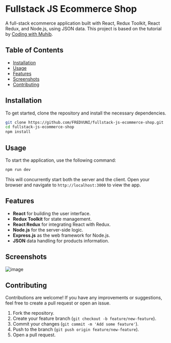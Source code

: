 # Fullstack JS Ecommerce Shop

A full-stack ecommerce application built with React, Redux Toolkit, React Redux, and Node.js, using JSON data. This project is based on the tutorial by [Coding with Muhib](https://www.youtube.com/watch?v=4GMljXR1h78&t=908s).

## Table of Contents

- [Installation](#installation)
- [Usage](#usage)
- [Features](#features)
- [Screenshots](#screenshots)
- [Contributing](#contributing)

## Installation

To get started, clone the repository and install the necessary dependencies.

```bash
git clone https://github.com/FREDVUNI/fullstack-js-ecommerce-shop.git
cd fullstack-js-ecommerce-shop
npm install
```

## Usage

To start the application, use the following command:

```bash
npm run dev
```

This will concurrently start both the server and the client. Open your browser and navigate to `http://localhost:3000` to view the app.

## Features

- **React** for building the user interface.
- **Redux Toolkit** for state management.
- **React Redux** for integrating React with Redux.
- **Node.js** for the server-side logic.
- **Express.js** as the web framework for Node.js.
- **JSON** data handling for products information.

## Screenshots

![image](https://github.com/FREDVUNI/fullstack-js-ecommerce-shop/assets/41730664/63038022-3c30-40f4-8aca-2e38e45039b8)

## Contributing

Contributions are welcome! If you have any improvements or suggestions, feel free to create a pull request or open an issue.

1. Fork the repository.
2. Create your feature branch (`git checkout -b feature/new-feature`).
3. Commit your changes (`git commit -m 'Add some feature'`).
4. Push to the branch (`git push origin feature/new-feature`).
5. Open a pull request.
